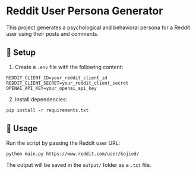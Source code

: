 # Reddit User Persona Generator

This project generates a psychological and behavioral persona for a Reddit user using their posts and comments.

## 🔧 Setup

1. Create a `.env` file with the following content:

```
REDDIT_CLIENT_ID=your_reddit_client_id
REDDIT_CLIENT_SECRET=your_reddit_client_secret
OPENAI_API_KEY=your_openai_api_key
```

2. Install dependencies:
```
pip install -r requirements.txt
```

## 🚀 Usage

Run the script by passing the Reddit user URL:
```
python main.py https://www.reddit.com/user/kojied/
```

The output will be saved in the `output/` folder as a `.txt` file.
